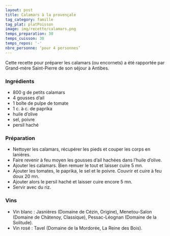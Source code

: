 ```yaml
---
layout: post
title: Calamars à la provençale
tag_category: famille
tag_plat: platPoisson
image: img/recette/calamars.png
temps_preparation: 30
temps_cuisson: 30
temps_repos: '-'
nbre_personne: ‘pour 4 personnes’
---
```

Cette recette pour préparer les calamars (ou encornets) a été rapportée par Grand-mère Saint-Pierre de son séjour à Antibes.

### Ingrédients
* 800 g de petits calamars
* 4 gousses d’ail
* 1 boîte de pulpe de tomate
* 1 c. à c. de paprika
* huile d’olive
* sel, poivre
* persil haché


### Préparation
* Nettoyer les calamars, récupérer les pieds et couper les corps en lanières.
* Faire revenir à feu moyen les gousses d’ail hachées dans l’huile d’olive.
* Ajouter les calamars. Bien remuer le tout et laisser cuire 5 mn.
* Ajouter les tomates, le paprika, le sel et le poivre. Couvrir et cuire à feu doux 20 mn.
* Ajouter alors le persil haché et laisser cuire encore 5 mn.
* Servir avec du riz.


### Vins
* Vin blanc : Jasnières (Domaine de Cézin, Origine), Menetou-Salon (Domaine de Châtenoy, Classique), Pessac-Léognan (Domaine de la Solitude).
* Vin rosé : Tavel (Domaine de la Mordorée, La Reine des Bois).
